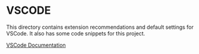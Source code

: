 # VSCODE

This directory contains extension recommendations and default settings for VSCode. It also has some code snippets for this project.

[VSCode Documentation](https://code.visualstudio.com/docs)
